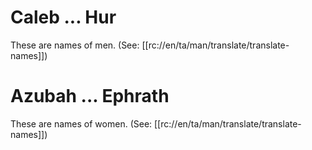 # Caleb ... Hur

These are names of men. (See: [[rc://en/ta/man/translate/translate-names]])

# Azubah ... Ephrath

These are names of women. (See: [[rc://en/ta/man/translate/translate-names]])
